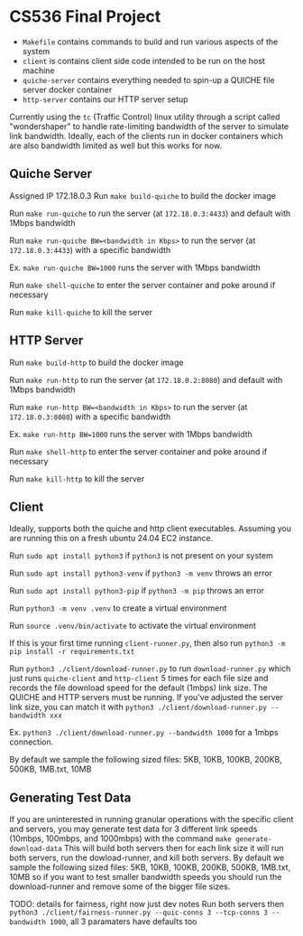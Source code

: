 # CS536 Final Project

- `Makefile` contains commands to build and run various aspects of the system
- `client` is contains client side code intended to be run on the host machine
- `quiche-server` contains everything needed to spin-up a QUICHE file server docker container
- `http-server` contains our HTTP server setup

Currently using the `tc` (Traffic Control) linux utility through a script called "wondershaper" to handle rate-limiting bandwidth of the server to simulate link bandwidth. Ideally, each of the clients run in docker containers which are also bandwidth limited as well but this works for now.


## Quiche Server
Assigned IP 172.18.0.3
Run 
```make build-quiche``` 
to build the docker image 

Run
```make run-quiche```
to run the server (at `172.18.0.3:4433`) and default with 1Mbps bandwidth

Run
```make run-quiche BW=<bandwidth in Kbps>```
to run the server (at `172.18.0.3:4433`) with a specific bandwidth

Ex.
```make run-quiche BW=1000```
runs the server with 1Mbps bandwidth

Run
```make shell-quiche```
to enter the server container and poke around if necessary

Run 
```make kill-quiche```
to kill the server

## HTTP Server
Run 
```make build-http``` 
to build the docker image 

Run
```make run-http```
to run the server (at `172.18.0.2:8080`) and default with 1Mbps bandwidth

Run
```make run-http BW=<bandwidth in Kbps>```
to run the server (at `172.18.0.3:8080`) with a specific bandwidth

Ex.
```make run-http BW=1000```
runs the server with 1Mbps bandwidth

Run
```make shell-http```
to enter the server container and poke around if necessary

Run 
```make kill-http```
to kill the server

## Client

Ideally, supports both the quiche and http client executables. Assuming you are running this on a fresh ubuntu 24.04 EC2 instance.

Run
```sudo apt install python3```
if `python3` is not present on your system

Run
```sudo apt install python3-venv```
if `python3 -m venv` throws an error

Run
```sudo apt install python3-pip```
if `python3 -m pip` throws an error

Run
```python3 -m venv .venv```
to create a virtual environment

Run
```source .venv/bin/activate```
to activate the virtual environment

If this is your first time running `client-runner.py`, then also run 
```python3 -m pip install -r requirements.txt```

Run 
```python3 ./client/download-runner.py```
to run `download-runner.py` which just runs `quiche-client` and `http-client` 5 times for each file size and records the file download speed for the default (1mbps) link size. The QUICHE and HTTP servers must be running. If you've adjusted the server link size, you can match it with 
```python3 ./client/download-runner.py --bandwidth xxx```

Ex.
```python3 ./client/download-runner.py --bandwidth 1000```
for a 1mbps connection.

By default we sample the following sized files: 5KB, 10KB, 100KB, 200KB, 500KB, 1MB.txt, 10MB

## Generating Test Data
If you are uninterested in running granular operations with the specific client and servers, you may generate test data for 3 different link speeds (10mbps, 100mbps, and 1000mbps) with the command
```make generate-download-data```
This will build both servers then for each link size it will run both servers, run the dowload-runner, and kill both servers. By default we sample the following sized files: 5KB, 10KB, 100KB, 200KB, 500KB, 1MB.txt, 10MB so if you want to test smaller bandwidth speeds you should run the download-runner and remove some of the bigger file sizes. 

TODO: details for fairness, right now just dev notes
Run both servers then ```python3 ./client/fairness-runner.py --quic-conns 3 --tcp-conns 3 --bandwidth 1000```, all 3 paramaters have defaults too